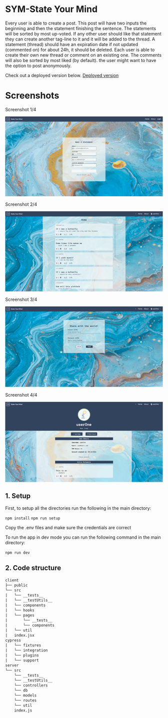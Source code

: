 # SYM-State Your Mind

Every user is able to create a post. This post will have two inputs the beginning and then the statement finishing the sentence. The statements will be sorted by most up-voted. If any other user should like that statement they can create another tag-line to it and it will be added to the thread. A statement (thread) should have an expiration date if not updated (commented on) for about 24h, it should be deleted. Each user is able to create their own new thread or comment on an existing one. The comments will also be sorted by most liked (by default). the user might want to have the option to post anonymously.

Check out a deployed version below.
[Deployed version](https://sym-react-app-w9vk.onrender.com/)

# Screenshots

<div>
    <p>Screenshot 1/4</p>
    <img src="https://github.com/EdwardAbboud/SYM-react-app/blob/main/client/src/assets/Screenshots/SS1.png"/>
    <p>Screenshot 2/4</p>
    <img src="https://github.com/EdwardAbboud/SYM-react-app/blob/main/client/src/assets/Screenshots/SS2.png"/>
    <p>Screenshot 3/4</p>
    <img src="https://github.com/EdwardAbboud/SYM-react-app/blob/main/client/src/assets/Screenshots/SS3.png"/>
    <p>Screenshot 4/4</p>
    <img src="https://github.com/EdwardAbboud/SYM-react-app/blob/main/client/src/assets/Screenshots/SS4.png" />
</div>

## 1. Setup

First, to setup all the directories run the following in the main directory:

`npm install`
`npm run setup`

Copy the .env files and make sure the credentials are correct

To run the app in dev mode you can run the following command in the main directory:

`npm run dev`

## 2. Code structure

```
client
├── public
└── src
|   └── __tests__
|   └── __testUtils__
|   └── components
|   └── hooks
|   └── pages
|       └── __tests__
|       └── components
|   └── util
|   index.jsx
cypress
|   └── fixtures
|   └── integration
|   └── plugins
|   └── support
server
└── src
    └── __tests__
    └── __testUtils__
    └── controllers
    └── db
    └── models
    └── routes
    └── util
    index.js
```

